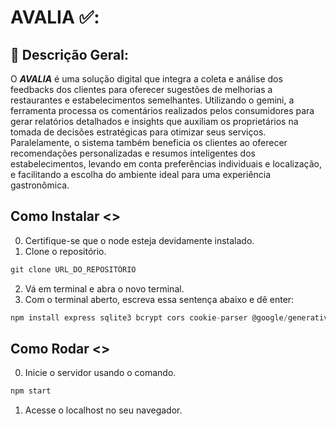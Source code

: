 # AVALIA ✅:

## 📌 Descrição Geral:
O ***AVALIA*** é uma solução digital que integra a coleta e análise dos feedbacks dos clientes para oferecer sugestões de melhorias a restaurantes e estabelecimentos semelhantes. Utilizando o gemini, a ferramenta processa os comentários realizados pelos consumidores para gerar relatórios detalhados e insights que auxiliam os proprietários na tomada de decisões estratégicas para otimizar seus serviços. Paralelamente, o sistema também beneficia os clientes ao oferecer recomendações personalizadas e resumos inteligentes dos estabelecimentos, levando em conta preferências individuais e localização, e facilitando a escolha do ambiente ideal para uma experiência gastronômica.

## Como Instalar <>

0. Certifique-se que o node esteja devidamente instalado.
1. Clone o repositório.
```jsx
git clone URL_DO_REPOSITÓRIO
```
2. Vá em terminal e abra o novo terminal.
3. Com o terminal aberto, escreva essa sentença abaixo e dê enter:
```jsx
npm install express sqlite3 bcrypt cors cookie-parser @google/generative-ai pdfkit dotenv
```

## Como Rodar <>
0. Inicie o servidor usando o comando.
```jsx
npm start
```
1. Acesse o localhost no seu navegador.
